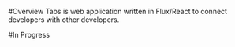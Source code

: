 #Overview
Tabs is web application written in Flux/React to connect developers with other developers.

#In Progress

